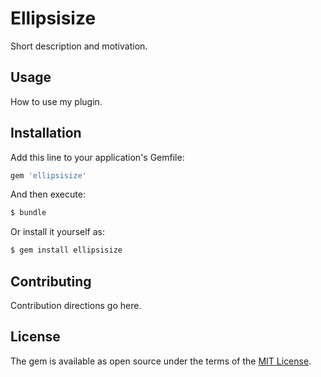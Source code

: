 # Ellipsisize
Short description and motivation.

## Usage
How to use my plugin.

## Installation
Add this line to your application's Gemfile:

```ruby
gem 'ellipsisize'
```

And then execute:
```bash
$ bundle
```

Or install it yourself as:
```bash
$ gem install ellipsisize
```

## Contributing
Contribution directions go here.

## License
The gem is available as open source under the terms of the [MIT License](https://opensource.org/licenses/MIT).
